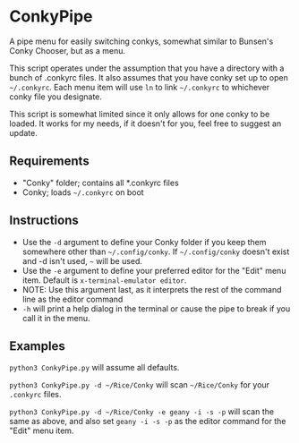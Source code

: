# ConkyPipe
A pipe menu for easily switching conkys, somewhat similar to Bunsen's Conky Chooser, but as a menu.

This script operates under the assumption that you have a directory with a bunch of .conkyrc files. It also assumes that you have conky set up to open `~/.conkyrc`. Each menu item will use `ln` to link `~/.conkyrc` to whichever conky file you designate.

This script is somewhat limited since it only allows for one conky to be loaded. It works for my needs, if it doesn't for you, feel free to suggest an update.

## Requirements
* "Conky" folder; contains all *.conkyrc files
* Conky; loads `~/.conkyrc` on boot

## Instructions
 * Use the `-d` argument to define your Conky folder if you keep them somewhere other than `~/.config/conky`. If `~/.config/conky` doesn't exist and -d isn't used, `~` will be used.
 * Use the `-e` argument to define your preferred editor for the "Edit" menu item. Default is `x-terminal-emulator editor`. 
  * NOTE: Use this argument last, as it interprets the rest of the command line as the editor command
 * `-h` will print a help dialog in the terminal or cause the pipe to break if you call it in the menu.

## Examples
`python3 ConkyPipe.py` will assume all defaults.

`python3 ConkyPipe.py -d ~/Rice/Conky` will scan `~/Rice/Conky` for your `.conkyrc` files.

`python3 ConkyPipe.py -d ~/Rice/Conky -e geany -i -s -p` will scan the same as above, and also set `geany -i -s -p` as the editor command for the "Edit" menu item.
